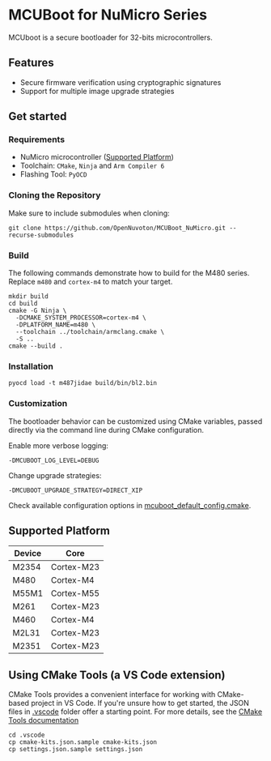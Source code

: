 # MCUBoot for NuMicro Series

MCUboot is a secure bootloader for 32-bits microcontrollers.

## Features

* Secure firmware verification using cryptographic signatures
* Support for multiple image upgrade strategies

## Get started

### Requirements

* NuMicro microcontroller ([Supported Platform](#supported-platform))
* Toolchain: `CMake`, `Ninja` and `Arm Compiler 6`
* Flashing Tool: `PyOCD`

### Cloning the Repository

Make sure to include submodules when cloning:
```
git clone https://github.com/OpenNuvoton/MCUBoot_NuMicro.git --recurse-submodules
```

### Build

The following commands demonstrate how to build for the M480 series.
Replace `m480` and `cortex-m4` to match your target.
```
mkdir build
cd build
cmake -G Ninja \
  -DCMAKE_SYSTEM_PROCESSOR=cortex-m4 \
  -DPLATFORM_NAME=m480 \
  --toolchain ../toolchain/armclang.cmake \
  -S ..
cmake --build .
```

### Installation

```
pyocd load -t m487jidae build/bin/bl2.bin
```

### Customization

The bootloader behavior can be customized using CMake variables, passed directly via the command line during CMake configuration.

Enable more verbose logging:
```
-DMCUBOOT_LOG_LEVEL=DEBUG
```

Change upgrade strategies:
```
-DMCUBOOT_UPGRADE_STRATEGY=DIRECT_XIP
```

Check available configuration options in [mcuboot_default_config.cmake](https://github.com/OpenNuvoton/MCUBoot_NuMicro/blob/master/bl2/ext/mcuboot/mcuboot_default_config.cmake).

## Supported Platform

| Device | Core  |
| --- | --- |
| M2354 | Cortex-M23 |
| M480 | Cortex-M4 |
| M55M1 | Cortex-M55 |
| M261 | Cortex-M23 |
| M460 | Cortex-M4 |
| M2L31 | Cortex-M23 |
| M2351 | Cortex-M23 |

## Using CMake Tools (a VS Code extension)

CMake Tools provides a convenient interface for working with CMake-based project in VS Code.
If you're unsure how to get started,
the JSON files in [.vscode](https://github.com/OpenNuvoton/MCUBoot_NuMicro/tree/master/.vscode) folder offer a starting point.
For more details, see the [CMake Tools documentation](https://github.com/microsoft/vscode-cmake-tools/blob/main/docs/README.md)
```
cd .vscode
cp cmake-kits.json.sample cmake-kits.json
cp settings.json.sample settings.json
```

